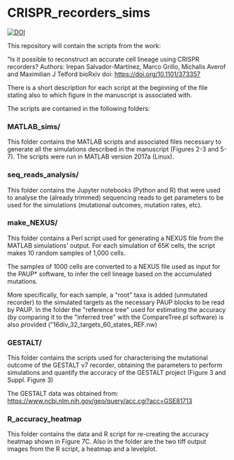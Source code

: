 # CRISPR_recorders_sims

[![DOI](https://zenodo.org/badge/doi/10.5281/zenodo.1320791.svg)](http://dx.doi.org/10.5281/zenodo.1320791)


This repository will contain the scripts from the work:

"Is it possible to reconstruct an accurate cell lineage using CRISPR recorders?
Authors: Irepan Salvador-Martínez, Marco Grillo, Michalis Averof
and Maximilian J Telford
bioRxiv doi: https://doi.org/10.1101/373357

There is a short description for each script at the beginning of the file 
stating also to which figure in the manuscript is associated with.

The scripts are contained in the following folders:

### MATLAB_sims/

This folder contains the MATLAB scripts and associated files necessary to
generate all the simulations described in the manuscript (Figures 2-3 and 5-7).
The scripts were run in MATLAB version 2017a (Linux).

### seq_reads_analysis/

This folder contains the Jupyter notebooks (Python and R) that were used to
analyse the (already trimmed) sequencing reads to get parameters to be used
for the simulations (mutational outcomes, mutation rates, etc).

### make_NEXUS/

This folder contains a Perl script used for generating a NEXUS file from the
MATLAB simulations' output.
For each simulation of 65K cells, the script makes 10 random samples of 1,000
cells. 

The samples of 1000 cells are converted to a NEXUS file used as input for the 
PAUP* software, to infer the cell lineage based on the accumulated mutations.

More specifically, for each sample, a "root" taxa is added (unmutated recorder)
to the simulated targets as the necessary PAUP blocks to be read by PAUP.
In the folder the "reference tree" used for estimating the accuracy (by 
comparing it to the "inferred tree" with the CompareTree.pl software) is also
provided ("16div_32_targets_60_states_REF.nw)

### GESTALT/

This folder contains the scripts used for characterising the mutational outcome
of the GESTALT v7 recorder, obtaining the parameters to perform simulations and 
quantify the accuracy of the GESTALT project (Figure 3 and Suppl. Figure 3)

The GESTALT data was obtained from:
https://www.ncbi.nlm.nih.gov/geo/query/acc.cgi?acc=GSE81713

### R_accuracy_heatmap

This folder contains the data and R script for re-creating the accuracy heatmap
shown in Figure 7C.
Also in the folder are the two tiff output images from the R script, a heatmap 
and a levelplot.
